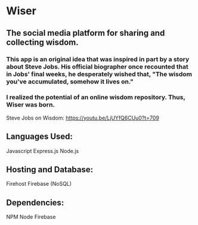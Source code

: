 # Wiser

## The social media platform for sharing and collecting wisdom.

### This app is an original idea that was inspired in part by a story about Steve Jobs. His official biographer once recounted that in Jobs' final weeks, he desperately wished that, "The wisdom you've accumulated, somehow it lives on."

### I realized the potential of an online wisdom repository. Thus, Wiser was born.

Steve Jobs on Wisdom: https://youtu.be/LjUYfQ6CUu0?t=709

## Languages Used:

Javascript
Express.js
Node.js

## Hosting and Database:

Firehost
Firebase (NoSQL)

## Dependencies:

NPM
Node
Firebase




